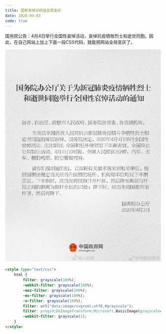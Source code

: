 ```yaml
---
title: 国家哀悼日网站全局变灰
date: 2020-04-03
code: true
---
```


国务院公告：4月4日举行全国性哀悼活动，哀悼抗疫牺牲烈士和逝世同胞。因此，在自己网站上加上下面一段CSS代码，就能把网站全局变灰了。

![](/blog/imgs/523a7ae348a023a246ef0c5e1b530203.jpg)

``` html
<style type="text/css">
    html {
        filter: grayscale(100%);
        -webkit-filter: grayscale(100%);
        -moz-filter: grayscale(100%);
        -ms-filter: grayscale(100%);
        -o-filter: grayscale(100%);
        filter: url("data:image/svg+xml;utf8,#grayscale");
        filter: progid:DXImageTransform.Microsoft.BasicImage(grayscale=1);
        -webkit-filter: grayscale(1);
    }
</style>
```
